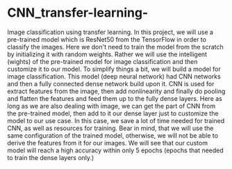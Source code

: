 # CNN_transfer-learning-
Image classification using transfer learning. In this project, we will use a pre-trained model which is ResNet50 from the TensorFlow in order to classify the images. Here we don't need to train the model from the scratch by initializing it with random weights. Rather we will use the intelligent (wights) of the pre-trained model for image classification and then customize it to our model. 
To simplify things a bit, we will build a model for image classification. This model (deep neural network) had CNN networks and then a fully connected dense network build upon it. CNN is used for extract features from the image, then add nonlinearity and finally do pooling and flatten the features and feed them up to the fully dense layers. Here as long as we are also dealing with image, we can get the part of CNN from the pre-trained model, then add to it our dense layer just to customize the model to our use case. In this case, we save a lot of time needed for trained CNN, as well as resources for training.
Bear in mind, that we will use the same configuration of the trained model, otherwise, we will not be able to derive the features from it for our images.
We will see that our custom model will reach a high accuracy within only 5 epochs (epochs that needed to train the dense layers only.)
